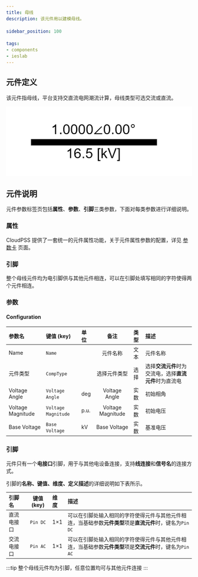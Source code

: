 ```yaml
---
title: 母线
description: 该元件用以建模母线。

sidebar_position: 100

tags: 
- components
- ieslab
---
```


## 元件定义

该元件指母线，平台支持交直流电网潮流计算，母线类型可选交流或直流。

![母线 =x100](./IES-GD-4BusLine.png )

## 元件说明

元件参数标签页包括**属性**、**参数**、**引脚**三类参数，下面对每类参数进行详细说明。

### 属性

CloudPSS 提供了一套统一的元件属性功能，关于元件属性参数的配置，详见 [参数卡](docs/documents/software/10-xstudio/20-simstudio/40-workbench/20-function-zone/30-design-tab/30-param-panel/index.md) 页面。

### 引脚

整个母线元件均为电引脚供与其他元件相连，可以在引脚处填写相同的字符使得两个元件相连。

### 参数

#### Configuration

| 参数名 | 键值 (key) | 单位 | 备注 | 类型 | 描述 |
| :--- | :--- | :--- | :--: | :--- | :--- |
| Name | `Name` |  | 元件名称 | 文本 | 元件名称 |
| 元件类型 | `CompType` |  | 选择元件类型 | 选择 | 选择**交流元件**时为交流电，选择**直流元件**时为直流电|
| Voltage Angle | `Voltage Angle` | deg | Voltage Angle | 实数 | 初始相角 |
| Voltage Magnitude | `Voltage Magnitude` | p.u. | Voltage Magnitude | 实数 | 初始电压 |
| Base Voltage | `Base Voltage` | $\mathrm{kV}$ | Base Voltage | 实数 | 基准电压 |

### 引脚

元件只有一个**电接口**引脚，用于与其他电设备连接，支持**线连接**和**信号名**的连接方式。

引脚的**名称、键值、维度、定义描述**的详细说明如下表所示。

| 引脚名 | 键值 (key)  | 维度 | 描述 |
| :--- | :--: | :--- | :--- |
| 直流电接口 | `Pin DC` | 1×1 | 可以在引脚处输入相同的字符使得元件与其他元件相连，当基础参数**元件类型**项是**直流元件**时，键名为`Pin DC` |
| 交流电接口 | `Pin AC` | 1×1 | 可以在引脚处输入相同的字符使得元件与其他元件相连，当基础参数**元件类型**项是**交流元件**时，键名为`Pin AC` |

:::tip
整个母线元件均为引脚，任意位置均可与其他元件连接
:::

